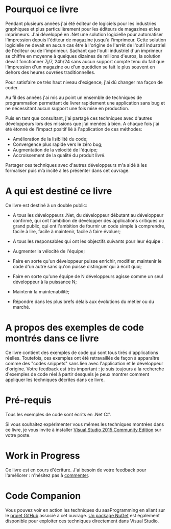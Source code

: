 # Pourquoi ce livre

Pendant plusieurs années j'ai été éditeur de logiciels pour les industries graphiques et plus particulièrement pour les éditeurs de magazines et les imprimeurs. J'ai développé en .Net une solution logicielle pour automatiser l'impression depuis l'éditeur de magazine jusqu'à l'imprimeur. Cette solution logicielle ne devait en aucun cas être à l'origine de l'arrêt de l'outil industriel de l'éditeur ou de l'imprimeur. Sachant que l'outil industriel d'un imprimeur se chiffre en moyenne à quelques dizaines de millions d'euros, la solution devait fonctionner 7j/7, 24h/24 sans aucun support compte tenu du fait que l'impression d'un magazine ou d'un quotidien se fait le plus souvent en dehors des heures ouvrées traditionnelles.

Pour satisfaire ce très haut niveau d'exigence, j'ai dû changer ma façon de coder. 

Au fil des années j'ai mis au point un ensemble de techniques de programmation permettant de livrer rapidement une application sans bug et ne nécessitant aucun support une fois mise en production.

Puis en tant que consultant, j'ai partagé ces techniques avec d'autres développeurs lors des missions que j'ai menées à bien.
A chaque fois j'ai été étonné de l'impact positif lié à l'application de ces méthodes:
* Amélioration de la lisibilité du code;
* Convergence plus rapide vers le zéro bug;
* Augmentation de la vélocité de l'équipe;
* Accroissement de la qualité du produit livré.

Partager ces techniques avec d'autres développeurs m'a aidé à les formaliser puis m’a incité à les présenter dans cet ouvrage.

# A qui est destiné ce livre

Ce livre est destiné à un double public:

* A tous les développeurs .Net, du développeur débutant au développeur confirmé, qui ont l'ambition de développer des applications critiques ou grand public, qui ont l'ambition de fournir un code simple à comprendre, facile à lire, facile à maintenir, facile à faire évoluer;

* A tous les responsables qui ont les objectifs suivants pour leur équipe :
 * Augmenter la vélocité de l'équipe; 
 * Faire en sorte qu'un développeur puisse enrichir, modifier, maintenir le code d'un autre sans qu'on puisse distinguer qui à écrit quoi; 
 * Faire en sorte qu'une équipe de N développeurs agisse comme un seul développeur à la puissance N;
 * Maintenir la maintenabilité;
 * Répondre dans les plus brefs délais aux évolutions du métier ou du marché.


# A propos des exemples de code montrés dans ce livre

Ce livre contient des exemples de code qui sont tous tirés d'applications réelles. 
Toutefois, ces exemples ont été retravaillés de façon à apparaître comme des "codes snippets" sans lien avec l'application et le développeur d'origine.
Votre feedback est très important : je suis toujours à la recherche d'exemples de code réel à partir desquels je peux montrer comment appliquer les techniques décrites dans ce livre. 


# Pré-requis

Tous les exemples de code sont écrits en .Net C\#.

Si vous souhaitez expérimenter vous mêmes les techniques montrées dans ce livre, je vous invite à installer [Visual Studio 2015 Community Edition](https://www.visualstudio.com) sur votre poste.


# Work in Progress

Ce livre est en cours d'écriture. J'ai besoin de votre feedback pour l'améliorer : n'hésitez pas à [commenter](https://www.gitbook.com/book/aaaprogramming/aaa-programming-pour-les-developpeurs-net/discussions). 

# Code Companion

Vous pouvez voir en action les techniques du aaaProgramming en allant sur le  [projet GitHub](https://github.com/hdorgeval/aaaProgramming) associé à cet ouvrage.
[Un package NuGet](https://www.nuget.org/packages/aaaProgramming.Framework3.5Extensions) est également disponible pour exploiter ces techniques directement dans Visual Studio. 

